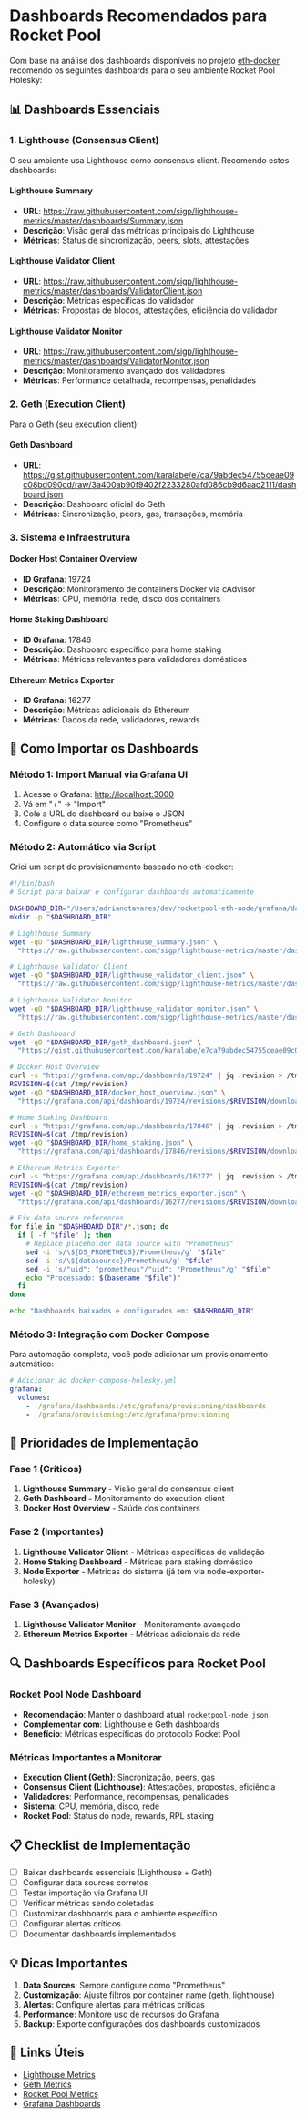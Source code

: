 # Dashboards Recomendados para Rocket Pool

Com base na análise dos dashboards disponíveis no projeto [eth-docker](https://github.com/ethstaker/eth-docker), recomendo os seguintes dashboards para o seu ambiente Rocket Pool Holesky:

## 📊 Dashboards Essenciais

### 1. Lighthouse (Consensus Client)

O seu ambiente usa Lighthouse como consensus client. Recomendo estes dashboards:

#### Lighthouse Summary

- **URL**: <https://raw.githubusercontent.com/sigp/lighthouse-metrics/master/dashboards/Summary.json>
- **Descrição**: Visão geral das métricas principais do Lighthouse
- **Métricas**: Status de sincronização, peers, slots, attestações

#### Lighthouse Validator Client

- **URL**: <https://raw.githubusercontent.com/sigp/lighthouse-metrics/master/dashboards/ValidatorClient.json>
- **Descrição**: Métricas específicas do validador
- **Métricas**: Propostas de blocos, attestações, eficiência do validador

#### Lighthouse Validator Monitor

- **URL**: <https://raw.githubusercontent.com/sigp/lighthouse-metrics/master/dashboards/ValidatorMonitor.json>
- **Descrição**: Monitoramento avançado dos validadores
- **Métricas**: Performance detalhada, recompensas, penalidades

### 2. Geth (Execution Client)

Para o Geth (seu execution client):

#### Geth Dashboard

- **URL**: <https://gist.githubusercontent.com/karalabe/e7ca79abdec54755ceae09c08bd090cd/raw/3a400ab90f9402f2233280afd086cb9d6aac2111/dashboard.json>
- **Descrição**: Dashboard oficial do Geth
- **Métricas**: Sincronização, peers, gas, transações, memória

### 3. Sistema e Infraestrutura

#### Docker Host Container Overview

- **ID Grafana**: 19724
- **Descrição**: Monitoramento de containers Docker via cAdvisor
- **Métricas**: CPU, memória, rede, disco dos containers

#### Home Staking Dashboard

- **ID Grafana**: 17846
- **Descrição**: Dashboard específico para home staking
- **Métricas**: Métricas relevantes para validadores domésticos

#### Ethereum Metrics Exporter

- **ID Grafana**: 16277
- **Descrição**: Métricas adicionais do Ethereum
- **Métricas**: Dados da rede, validadores, rewards

## 🔧 Como Importar os Dashboards

### Método 1: Import Manual via Grafana UI

1. Acesse o Grafana: <http://localhost:3000>
2. Vá em "+" → "Import"
3. Cole a URL do dashboard ou baixe o JSON
4. Configure o data source como "Prometheus"

### Método 2: Automático via Script

Criei um script de provisionamento baseado no eth-docker:

```bash
#!/bin/bash
# Script para baixar e configurar dashboards automaticamente

DASHBOARD_DIR="/Users/adrianotavares/dev/rocketpool-eth-node/grafana/dashboards"
mkdir -p "$DASHBOARD_DIR"

# Lighthouse Summary
wget -qO "$DASHBOARD_DIR/lighthouse_summary.json" \
  "https://raw.githubusercontent.com/sigp/lighthouse-metrics/master/dashboards/Summary.json"

# Lighthouse Validator Client
wget -qO "$DASHBOARD_DIR/lighthouse_validator_client.json" \
  "https://raw.githubusercontent.com/sigp/lighthouse-metrics/master/dashboards/ValidatorClient.json"

# Lighthouse Validator Monitor
wget -qO "$DASHBOARD_DIR/lighthouse_validator_monitor.json" \
  "https://raw.githubusercontent.com/sigp/lighthouse-metrics/master/dashboards/ValidatorMonitor.json"

# Geth Dashboard
wget -qO "$DASHBOARD_DIR/geth_dashboard.json" \
  "https://gist.githubusercontent.com/karalabe/e7ca79abdec54755ceae09c08bd090cd/raw/3a400ab90f9402f2233280afd086cb9d6aac2111/dashboard.json"

# Docker Host Overview
curl -s "https://grafana.com/api/dashboards/19724" | jq .revision > /tmp/revision
REVISION=$(cat /tmp/revision)
wget -qO "$DASHBOARD_DIR/docker_host_overview.json" \
  "https://grafana.com/api/dashboards/19724/revisions/$REVISION/download"

# Home Staking Dashboard
curl -s "https://grafana.com/api/dashboards/17846" | jq .revision > /tmp/revision
REVISION=$(cat /tmp/revision)
wget -qO "$DASHBOARD_DIR/home_staking.json" \
  "https://grafana.com/api/dashboards/17846/revisions/$REVISION/download"

# Ethereum Metrics Exporter
curl -s "https://grafana.com/api/dashboards/16277" | jq .revision > /tmp/revision
REVISION=$(cat /tmp/revision)
wget -qO "$DASHBOARD_DIR/ethereum_metrics_exporter.json" \
  "https://grafana.com/api/dashboards/16277/revisions/$REVISION/download"

# Fix data source references
for file in "$DASHBOARD_DIR"/*.json; do
  if [ -f "$file" ]; then
    # Replace placeholder data source with "Prometheus"
    sed -i 's/\${DS_PROMETHEUS}/Prometheus/g' "$file"
    sed -i 's/\${datasource}/Prometheus/g' "$file"
    sed -i 's/"uid": "prometheus"/"uid": "Prometheus"/g' "$file"
    echo "Processado: $(basename "$file")"
  fi
done

echo "Dashboards baixados e configurados em: $DASHBOARD_DIR"
```

### Método 3: Integração com Docker Compose

Para automação completa, você pode adicionar um provisionamento automático:

```yaml
# Adicionar ao docker-compose-holesky.yml
grafana:
  volumes:
    - ./grafana/dashboards:/etc/grafana/provisioning/dashboards
    - ./grafana/provisioning:/etc/grafana/provisioning
```

## 🎯 Prioridades de Implementação

### Fase 1 (Críticos)

1. **Lighthouse Summary** - Visão geral do consensus client
2. **Geth Dashboard** - Monitoramento do execution client
3. **Docker Host Overview** - Saúde dos containers

### Fase 2 (Importantes)

1. **Lighthouse Validator Client** - Métricas específicas de validação
2. **Home Staking Dashboard** - Métricas para staking doméstico
3. **Node Exporter** - Métricas do sistema (já tem via node-exporter-holesky)

### Fase 3 (Avançados)

1. **Lighthouse Validator Monitor** - Monitoramento avançado
2. **Ethereum Metrics Exporter** - Métricas adicionais da rede

## 🔍 Dashboards Específicos para Rocket Pool

### Rocket Pool Node Dashboard

- **Recomendação**: Manter o dashboard atual `rocketpool-node.json`
- **Complementar com**: Lighthouse e Geth dashboards
- **Benefício**: Métricas específicas do protocolo Rocket Pool

### Métricas Importantes a Monitorar

- **Execution Client (Geth)**: Sincronização, peers, gas
- **Consensus Client (Lighthouse)**: Attestações, propostas, eficiência
- **Validadores**: Performance, recompensas, penalidades
- **Sistema**: CPU, memória, disco, rede
- **Rocket Pool**: Status do node, rewards, RPL staking

## 📋 Checklist de Implementação

- [ ] Baixar dashboards essenciais (Lighthouse + Geth)
- [ ] Configurar data sources corretos
- [ ] Testar importação via Grafana UI
- [ ] Verificar métricas sendo coletadas
- [ ] Customizar dashboards para o ambiente específico
- [ ] Configurar alertas críticos
- [ ] Documentar dashboards implementados

## 💡 Dicas Importantes

1. **Data Sources**: Sempre configure como "Prometheus"
2. **Customização**: Ajuste filtros por container name (geth, lighthouse)
3. **Alertas**: Configure alertas para métricas críticas
4. **Performance**: Monitore uso de recursos do Grafana
5. **Backup**: Exporte configurações dos dashboards customizados

## 🔗 Links Úteis

- [Lighthouse Metrics](https://github.com/sigp/lighthouse-metrics)
- [Geth Metrics](https://geth.ethereum.org/docs/interface/metrics)
- [Rocket Pool Metrics](https://docs.rocketpool.net/guides/node/local/advanced-config#prometheus-metrics)
- [Grafana Dashboards](https://grafana.com/grafana/dashboards/)
